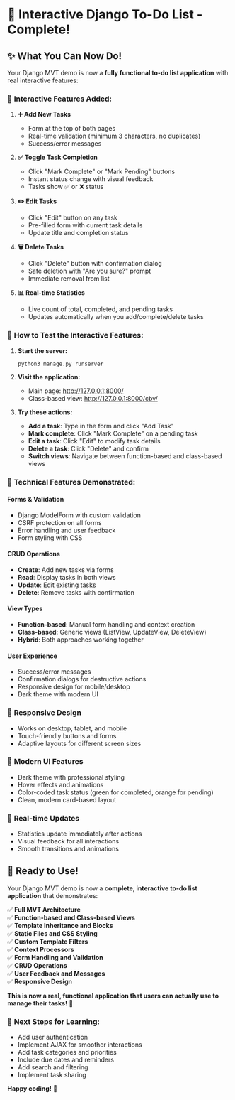 # 🎉 Interactive Django To-Do List - Complete!

## ✨ What You Can Now Do!

Your Django MVT demo is now a **fully functional to-do list application** with real interactive features:

### 🚀 **Interactive Features Added:**

1. **➕ Add New Tasks**
   - Form at the top of both pages
   - Real-time validation (minimum 3 characters, no duplicates)
   - Success/error messages

2. **✅ Toggle Task Completion**
   - Click "Mark Complete" or "Mark Pending" buttons
   - Instant status change with visual feedback
   - Tasks show ✅ or ❌ status

3. **✏️ Edit Tasks**
   - Click "Edit" button on any task
   - Pre-filled form with current task details
   - Update title and completion status

4. **🗑️ Delete Tasks**
   - Click "Delete" button with confirmation dialog
   - Safe deletion with "Are you sure?" prompt
   - Immediate removal from list

5. **📊 Real-time Statistics**
   - Live count of total, completed, and pending tasks
   - Updates automatically when you add/complete/delete tasks

### 🎯 **How to Test the Interactive Features:**

1. **Start the server:**
   ```bash
   python3 manage.py runserver
   ```

2. **Visit the application:**
   - Main page: http://127.0.0.1:8000/
   - Class-based view: http://127.0.0.1:8000/cbv/

3. **Try these actions:**
   - **Add a task**: Type in the form and click "Add Task"
   - **Mark complete**: Click "Mark Complete" on a pending task
   - **Edit a task**: Click "Edit" to modify task details
   - **Delete a task**: Click "Delete" and confirm
   - **Switch views**: Navigate between function-based and class-based views

### 🔧 **Technical Features Demonstrated:**

#### **Forms & Validation**
- Django ModelForm with custom validation
- CSRF protection on all forms
- Error handling and user feedback
- Form styling with CSS

#### **CRUD Operations**
- **Create**: Add new tasks via forms
- **Read**: Display tasks in both views
- **Update**: Edit existing tasks
- **Delete**: Remove tasks with confirmation

#### **View Types**
- **Function-based**: Manual form handling and context creation
- **Class-based**: Generic views (ListView, UpdateView, DeleteView)
- **Hybrid**: Both approaches working together

#### **User Experience**
- Success/error messages
- Confirmation dialogs for destructive actions
- Responsive design for mobile/desktop
- Dark theme with modern UI

### 📱 **Responsive Design**
- Works on desktop, tablet, and mobile
- Touch-friendly buttons and forms
- Adaptive layouts for different screen sizes

### 🎨 **Modern UI Features**
- Dark theme with professional styling
- Hover effects and animations
- Color-coded task status (green for completed, orange for pending)
- Clean, modern card-based layout

### 🔄 **Real-time Updates**
- Statistics update immediately after actions
- Visual feedback for all interactions
- Smooth transitions and animations

## 🚀 **Ready to Use!**

Your Django MVT demo is now a **complete, interactive to-do list application** that demonstrates:

✅ **Full MVT Architecture**  
✅ **Function-based and Class-based Views**  
✅ **Template Inheritance and Blocks**  
✅ **Static Files and CSS Styling**  
✅ **Custom Template Filters**  
✅ **Context Processors**  
✅ **Form Handling and Validation**  
✅ **CRUD Operations**  
✅ **User Feedback and Messages**  
✅ **Responsive Design**  

**This is now a real, functional application that users can actually use to manage their tasks!** 🎉

### 🎯 **Next Steps for Learning:**
- Add user authentication
- Implement AJAX for smoother interactions
- Add task categories and priorities
- Include due dates and reminders
- Add search and filtering
- Implement task sharing

**Happy coding!** 🚀

